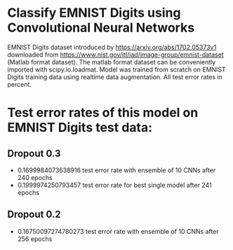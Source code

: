# Classify EMNIST Digits using Convolutional Neural Networks
EMNIST Digits dataset introduced by https://arxiv.org/abs/1702.05373v1 downloaded from https://www.nist.gov/itl/iad/image-group/emnist-dataset (Matlab format dataset). The matlab format dataset can be conveniently imported with scipy.io.loadmat.
Model was trained from scratch on EMNIST Digits training data using realtime data augmentation. All test error rates in percent.

# Test error rates of this model on EMNIST Digits test data:
## Dropout 0.3
* 0.1699984073638916 test error rate with ensemble of 10 CNNs after 240 epochs
* 0.1999974250793457 test error rate for best single model after 241 epochs

## Dropout 0.2
* 0.16750097274780273 test error rate with ensemble of 10 CNNs after 256 epochs
